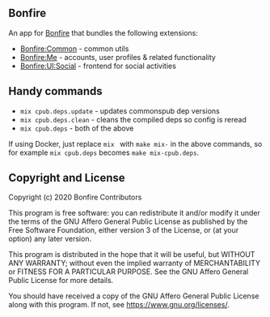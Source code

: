 ## Bonfire

An app for [Bonfire](https://bonfire.cafe/) that bundles the following extensions:

- [Bonfire:Common](https://github.com/bonfire-ecosystem/bonfire_common) - common utils
- [Bonfire:Me](https://github.com/bonfire-ecosystem/bonfire_me) - accounts, user profiles & related functionality 
- [Bonfire:UI:Social](https://github.com/bonfire-ecosystem/bonfire_ui_social) - frontend for social activities 

## Handy commands

* `mix cpub.deps.update` - updates commonspub dep versions
* `mix cpub.deps.clean` - cleans the compiled deps so config is reread
* `mix cpub.deps` - both of the above

If using Docker, just replace `mix ` with `make mix-` in the above commands, so for example `mix cpub.deps` becomes `make mix-cpub.deps`.

## Copyright and License

Copyright (c) 2020 Bonfire Contributors

This program is free software: you can redistribute it and/or modify
it under the terms of the GNU Affero General Public License as
published by the Free Software Foundation, either version 3 of the
License, or (at your option) any later version.

This program is distributed in the hope that it will be useful, but
WITHOUT ANY WARRANTY; without even the implied warranty of
MERCHANTABILITY or FITNESS FOR A PARTICULAR PURPOSE.  See the GNU
Affero General Public License for more details.

You should have received a copy of the GNU Affero General Public
License along with this program.  If not, see <https://www.gnu.org/licenses/>.

